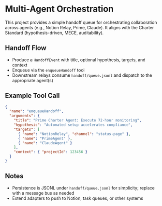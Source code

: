 # Multi-Agent Orchestration

This project provides a simple handoff queue for orchestrating collaboration across agents (e.g., Notion Relay, Prime, Claude). It aligns with the Charter Standard (hypothesis-driven, MECE, auditability).

## Handoff Flow

- Produce a `HandoffEvent` with title, optional hypothesis, targets, and context
- Enqueue via the `enqueueHandoff` tool
- Downstream relays consume `handoff/queue.jsonl` and dispatch to the appropriate agent(s)

## Example Tool Call

```json
{
  "name": "enqueueHandoff",
  "arguments": {
    "title": "Prime Charter Agent: Execute 72-hour monitoring",
    "hypothesis": "Automated setup accelerates compliance",
    "targets": [
      { "name": "NotionRelay", "channel": "status-page" },
      { "name": "PrimeAgent" },
      { "name": "ClaudeAgent" }
    ],
    "context": { "projectId": 123456 }
  }
}
```

## Notes

- Persistence is JSONL under `handoff/queue.jsonl` for simplicity; replace with a message bus as needed
- Extend adapters to push to Notion, task queues, or other systems
